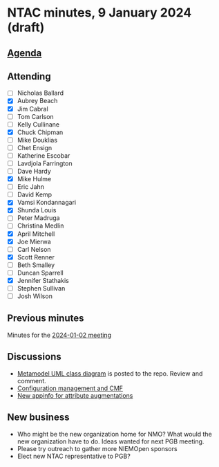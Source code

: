 # NTAC minutes, 9 January 2024 (draft)

## [Agenda](2024-01-09-agenda.md)

## Attending

- [ ] Nicholas Ballard
- [x] Aubrey Beach
- [x] Jim Cabral
- [ ] Tom Carlson
- [ ] Kelly Cullinane
- [x] Chuck Chipman
- [ ] Mike Douklias
- [ ] Chet Ensign
- [ ] Katherine Escobar
- [ ] Lavdjola Farrington
- [ ] Dave Hardy
- [x] Mike Hulme
- [ ] Eric Jahn
- [ ] David Kemp
- [x] Vamsi Kondannagari
- [x] Shunda Louis
- [ ] Peter Madruga
- [ ] Christina Medlin
- [x] April Mitchell
- [x] Joe Mierwa
- [ ] Carl Nelson
- [x] Scott Renner
- [ ] Beth Smalley
- [ ] Duncan Sparrell
- [x] Jennifer Stathakis
- [ ] Stephen Sullivan
- [ ] Josh Wilson

## Previous minutes

Minutes for the [2024-01-02 meeting](2024-01-02-minutes.md)

## Discussions

* [Metamodel UML class diagram](https://github.com/niemopen/ntac-admin/blob/main/project-notes/docs/data-modeling-pn01/data-modeling-1.0-pn01.md) is posted to the repo.  Review and comment.
* [Configuration management and CMF](https://github.com/niemopen/ntac-admin/discussions/67)
* [New appinfo for attribute augmentations](https://github.com/niemopen/ntac-admin/discussions/68)
## New business
  - Who might be the new organization home for NMO?  What would the new organization have to do.  Ideas wanted for next PGB meeting.
  - Please try outreach to gather more NIEMOpen sponsors
  - Elect new NTAC representative to PGB?

